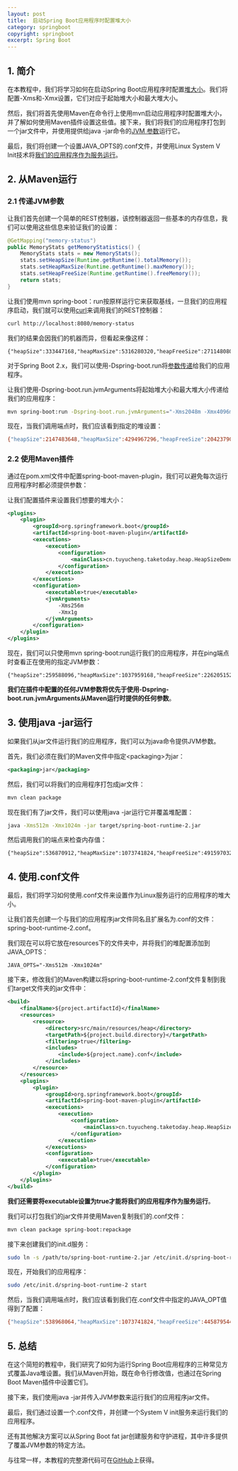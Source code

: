```yaml
---
layout: post
title:  启动Spring Boot应用程序时配置堆大小
category: springboot
copyright: springboot
excerpt: Spring Boot
---
```


## 1. 简介

在本教程中，我们将学习如何在启动Spring Boot应用程序时配置[堆大小]()。我们将配置-Xms和-Xmx设置，它们对应于起始堆大小和最大堆大小。

然后，我们将首先使用Maven在命令行上使用mvn启动应用程序时配置堆大小，并了解如何使用Maven插件设置这些值。接下来，我们将我们的应用程序打包到一个jar文件中，并使用提供给java -jar命令的[JVM 参数]()运行它。

最后，我们将创建一个设置JAVA_OPTS的.conf文件，并使用Linux System V Init技术将[我们的应用程序作为服务运行](https://www.baeldung.com/spring-boot-app-as-a-service)。

## 2. 从Maven运行

### 2.1 传递JVM参数

让我们首先创建一个简单的REST控制器，该控制器返回一些基本的内存信息，我们可以使用这些信息来验证我们的设置：

```java
@GetMapping("memory-status")
public MemoryStats getMemoryStatistics() {
    MemoryStats stats = new MemoryStats();
    stats.setHeapSize(Runtime.getRuntime().totalMemory());
    stats.setHeapMaxSize(Runtime.getRuntime().maxMemory());
    stats.setHeapFreeSize(Runtime.getRuntime().freeMemory());
    return stats;
}
```

让我们使用mvn spring-boot：run按原样运行它来获取基线，一旦我们的应用程序启动，我们就可以使用[curl]()来调用我们的REST控制器：

```bash
curl http://localhost:8080/memory-status
```

我们的结果会因我们的机器而异，但看起来像这样：

```plaintext
{"heapSize":333447168,"heapMaxSize":5316280320,"heapFreeSize":271148080}
```

对于Spring Boot 2.x，我们可以使用-Dspring-boot.run将[参数传递]()给我们的应用程序。

让我们使用-Dspring-boot.run.jvmArguments将起始堆大小和最大堆大小传递给我们的应用程序：

```bash
mvn spring-boot:run -Dspring-boot.run.jvmArguments="-Xms2048m -Xmx4096m"
```

现在，当我们调用端点时，我们应该看到指定的堆设置：

```bash
{"heapSize":2147483648,"heapMaxSize":4294967296,"heapFreeSize":2042379008}
```

### 2.2 使用Maven插件

通过在pom.xml文件中配置spring-boot-maven-plugin，我们可以避免每次运行应用程序时都必须提供参数：

让我们配置插件来设置我们想要的堆大小：

```xml
<plugins>
	<plugin>
		<groupId>org.springframework.boot</groupId>
		<artifactId>spring-boot-maven-plugin</artifactId>
		<executions>
			<execution>
				<configuration>
					<mainClass>cn.tuyucheng.taketoday.heap.HeapSizeDemoApplication</mainClass>
				</configuration>
			</execution>
		</executions>
		<configuration>
			<executable>true</executable>
			<jvmArguments>
				-Xms256m
				-Xmx1g
			</jvmArguments>
		</configuration>
	</plugin>
</plugins>
```

现在，我们可以只使用mvn spring-boot:run运行我们的应用程序，并在ping端点时查看正在使用的指定JVM参数：

```shell
{"heapSize":259588096,"heapMaxSize":1037959168,"heapFreeSize":226205152}
```

**我们在插件中配置的任何JVM参数将优先于使用-Dspring-boot.run.jvmArguments从Maven运行时提供的任何参数**。

## 3. 使用java -jar运行

如果我们从jar文件运行我们的应用程序，我们可以为java命令提供JVM参数。

首先，我们必须在我们的Maven文件中指定<packaging\>为jar：

```xml
<packaging>jar</packaging>
```

然后，我们可以将我们的应用程序打包成jar文件：

```bash
mvn clean package
```

现在我们有了jar文件，我们可以使用java -jar运行它并覆盖堆配置：

```bash
java -Xms512m -Xmx1024m -jar target/spring-boot-runtime-2.jar
```

然后调用我们的端点来检查内存值：

```shell
{"heapSize":536870912,"heapMaxSize":1073741824,"heapFreeSize":491597032}
```

## 4. 使用.conf文件

最后，我们将学习如何使用.conf文件来设置作为Linux服务运行的应用程序的堆大小。

让我们首先创建一个与我们的应用程序jar文件同名且扩展名为.conf的文件：spring-boot-runtime-2.conf。

我们现在可以将它放在resources下的文件夹中，并将我们的堆配置添加到JAVA_OPTS：

```plaintext
JAVA_OPTS="-Xms512m -Xmx1024m"
```

接下来，修改我们的Maven构建以将spring-boot-runtime-2.conf文件复制到我们target文件夹的jar文件中：

```xml
<build>
	<finalName>${project.artifactId}</finalName>
	<resources>
		<resource>
			<directory>src/main/resources/heap</directory>
			<targetPath>${project.build.directory}</targetPath>
			<filtering>true</filtering>
			<includes>
				<include>${project.name}.conf</include>
			</includes>
		</resource>
	</resources>
	<plugins>
		<plugin>
			<groupId>org.springframework.boot</groupId>
			<artifactId>spring-boot-maven-plugin</artifactId>
			<executions>
				<execution>
					<configuration>
						<mainClass>cn.tuyucheng.taketoday.heap.HeapSizeDemoApplication</mainClass>
					</configuration>
				</execution>
			</executions>
			<configuration>
				<executable>true</executable>
			</configuration>
		</plugin>
	</plugins>
</build>
```

**我们还需要将executable设置为true才能将我们的应用程序作为服务运行**。

我们可以打包我们的jar文件并使用Maven复制我们的.conf文件：

```bash
mvn clean package spring-boot:repackage
```

接下来创建我们的init.d服务：

```bash
sudo ln -s /path/to/spring-boot-runtime-2.jar /etc/init.d/spring-boot-runtime-2
```

现在，开始我们的应用程序：

```bash
sudo /etc/init.d/spring-boot-runtime-2 start
```

然后，当我们调用端点时，我们应该看到我们在.conf文件中指定的JAVA_OPT值得到了配置：

```bash
{"heapSize":538968064,"heapMaxSize":1073741824,"heapFreeSize":445879544}
```

## 5. 总结

在这个简短的教程中，我们研究了如何为运行Spring Boot应用程序的三种常见方式覆盖Java堆设置。我们从Maven开始，既在命令行修改值，也通过在Spring Boot Maven插件中设置它们。

接下来，我们使用java -jar并传入JVM参数来运行我们的应用程序jar文件。

最后，我们通过设置一个.conf文件，并创建一个System V init服务来运行我们的应用程序。

还有其他解决方案可以从Spring Boot fat jar创建服务和守护进程，其中许多提供了覆盖JVM参数的特定方法。

与往常一样，本教程的完整源代码可在[GitHub](https://github.com/tuyucheng7/taketoday-tutorial4j/tree/master/spring-boot-modules/spring-boot-runtime-2)上获得。